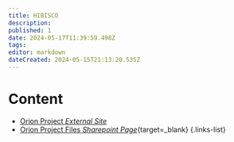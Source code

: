 ```yaml
---
title: HIBISCO
description: 
published: 1
date: 2024-05-17T11:39:59.498Z
tags: 
editor: markdown
dateCreated: 2024-05-15T21:13:20.535Z
---
```


# Content

- [Orion Project *External Site*](https://cnpem.br/orion/)
- [Orion Project Files *Sharepoint Page*](https://cnpemcamp.sharepoint.com/sites/lnls/projectsII/SitePages/orionbeamlines.aspx){target=_blank}
{.links-list}